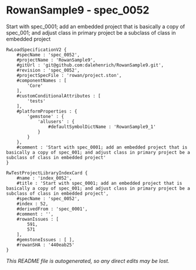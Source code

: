 # RowanSample9 - spec_0052
Start with spec_0001; add an embedded project that is basically a copy of spec_001; and adjust class in primary project be a subclass of class in embedded project
```
RwLoadSpecificationV2 {
	#specName : 'spec_0052',
	#projectName : 'RowanSample9',
	#gitUrl : 'git@github.com:dalehenrich/RowanSample9.git',
	#revision : 'spec_0052',
	#projectSpecFile : 'rowan/project.ston',
	#componentNames : [
		'Core'
	],
	#customConditionalAttributes : [
		'tests'
	],
	#platformProperties : {
		'gemstone' : {
			'allusers' : {
				#defaultSymbolDictName : 'RowanSample9_1'
			}
		}
	},
	#comment : 'Start with spec_0001; add an embedded project that is basically a copy of spec_001; and adjust class in primary project be a subclass of class in embedded project'
}

RwTestProjectLibraryIndexCard {
	#name : 'index_0052',
	#title : 'Start with spec_0001; add an embedded project that is basically a copy of spec_001; and adjust class in primary project be a subclass of class in embedded project',
	#specName : 'spec_0052',
	#index : 52,
	#derivedFrom : 'spec_0001',
	#comment : '',
	#rowanIssues : [
		591,
		571
	],
	#gemstoneIssues : [ ],
	#rowanSHA : '440eab25'
}
```

*This README file is autogenerated, so any direct edits may be lost.*
